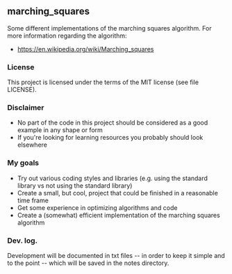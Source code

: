 ## marching_squares
Some different implementations of the marching squares algorithm.
For more information regarding the algorithm:
- https://en.wikipedia.org/wiki/Marching_squares


### License
This project is licensed under the terms of the MIT license (see file LICENSE).


### Disclaimer
- No part of the code in this project should be considered as a good example in any shape or form
- If you're looking for learning resources you probably should look elsewhere


### My goals
- Try out various coding styles and libraries (e.g. using the standard library vs not using the standard library)
- Create a small, but cool, project that could be finished in a reasonable time frame
- Get some experience in optimizing algorithms and code
- Create a (somewhat) efficient implementation of the marching squares algorithm


### Dev. log.
Development will be documented in txt files -- in order to keep it simple and to the point -- which will be saved in the notes directory.
